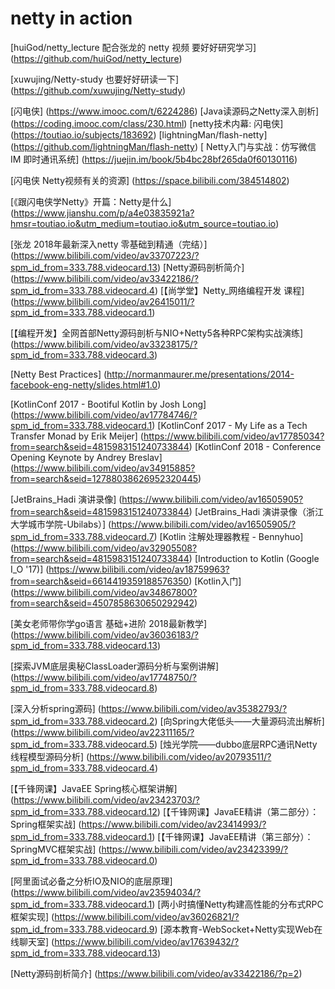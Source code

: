 #  netty in action
[huiGod/netty_lecture 配合张龙的 netty 视频 要好好研究学习] (https://github.com/huiGod/netty_lecture)


[xuwujing/Netty-study 也要好好研读一下] (https://github.com/xuwujing/Netty-study)

[闪电侠] (https://www.imooc.com/t/6224286)
[Java读源码之Netty深入剖析] (https://coding.imooc.com/class/230.html)
[netty技术内幕: 闪电侠] (https://toutiao.io/subjects/183692)
[lightningMan/flash-netty] (https://github.com/lightningMan/flash-netty)
[ Netty入门与实战：仿写微信 IM 即时通讯系统] (https://juejin.im/book/5b4bc28bf265da0f60130116)

[闪电侠 Netty视频有关的资源] (https://space.bilibili.com/384514802)


[《跟闪电侠学Netty》开篇：Netty是什么] (https://www.jianshu.com/p/a4e03835921a?hmsr=toutiao.io&utm_medium=toutiao.io&utm_source=toutiao.io)


[张龙   2018年最新深入netty 零基础到精通（完结）] (https://www.bilibili.com/video/av33707223/?spm_id_from=333.788.videocard.13)
[Netty源码剖析简介] (https://www.bilibili.com/video/av33422186/?spm_id_from=333.788.videocard.4)
[【尚学堂】Netty_网络编程开发 课程] (https://www.bilibili.com/video/av26415011/?spm_id_from=333.788.videocard.1)

[【编程开发】全网首部Netty源码剖析与NIO+Netty5各种RPC架构实战演练] (https://www.bilibili.com/video/av33238175/?spm_id_from=333.788.videocard.3)





[Netty Best Practices] (http://normanmaurer.me/presentations/2014-facebook-eng-netty/slides.html#1.0)





















[KotlinConf 2017 - Bootiful Kotlin by Josh Long] (https://www.bilibili.com/video/av17784746/?spm_id_from=333.788.videocard.1)
[KotlinConf 2017 - My Life as a Tech Transfer Monad by Erik Meijer] (https://www.bilibili.com/video/av17785034?from=search&seid=4815983151240733844)
[KotlinConf 2018 - Conference Opening Keynote by Andrey Breslav] (https://www.bilibili.com/video/av34915885?from=search&seid=12788038626952320445)

[JetBrains_Hadi 演讲录像] (https://www.bilibili.com/video/av16505905?from=search&seid=4815983151240733844)
[JetBrains_Hadi 演讲录像（浙江大学城市学院-Ubilabs）] (https://www.bilibili.com/video/av16505905/?spm_id_from=333.788.videocard.7)
[Kotlin 注解处理器教程 - Bennyhuo] (https://www.bilibili.com/video/av32905508?from=search&seid=4815983151240733844)
[Introduction to Kotlin (Google I_O '17)] (https://www.bilibili.com/video/av18759963?from=search&seid=6614419359188576350)
[Kotlin入门] (https://www.bilibili.com/video/av34867800?from=search&seid=4507858630650292942)




















[美女老师带你学go语言 基础+进阶 2018最新教学] (https://www.bilibili.com/video/av36036183/?spm_id_from=333.788.videocard.13)

[探索JVM底层奥秘ClassLoader源码分析与案例讲解] (https://www.bilibili.com/video/av17748750/?spm_id_from=333.788.videocard.8)



[深入分析spring源码] (https://www.bilibili.com/video/av35382793/?spm_id_from=333.788.videocard.2)
[向Spring大佬低头——大量源码流出解析] (https://www.bilibili.com/video/av22311165/?spm_id_from=333.788.videocard.5)
[烛光学院——dubbo底层RPC通讯Netty线程模型源码分析] (https://www.bilibili.com/video/av20793511/?spm_id_from=333.788.videocard.4)


[【千锋网课】JavaEE Spring核心框架讲解] (https://www.bilibili.com/video/av23423703/?spm_id_from=333.788.videocard.12)
[【千锋网课】JavaEE精讲（第二部分）：Spring框架实战] (https://www.bilibili.com/video/av23414993/?spm_id_from=333.788.videocard.1)
[【千锋网课】JavaEE精讲（第三部分）：SpringMVC框架实战] (https://www.bilibili.com/video/av23423399/?spm_id_from=333.788.videocard.0)


[阿里面试必备之分析IO及NIO的底层原理] (https://www.bilibili.com/video/av23594034/?spm_id_from=333.788.videocard.1)
[两小时搞懂Netty构建高性能的分布式RPC框架实现] (https://www.bilibili.com/video/av36026821/?spm_id_from=333.788.videocard.9)
[源本教育-WebSocket+Netty实现Web在线聊天室] (https://www.bilibili.com/video/av17639432/?spm_id_from=333.788.videocard.13)

[Netty源码剖析简介] (https://www.bilibili.com/video/av33422186/?p=2)
